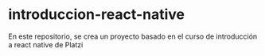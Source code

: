 # introduccion-react-native
En este repositorio, se crea un proyecto basado en el curso de introducción a react native de Platzi
